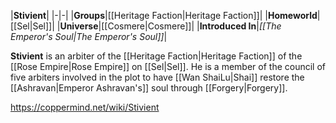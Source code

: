 |**Stivient**|
|-|-|
|**Groups**|[[Heritage Faction\|Heritage Faction]]|
|**Homeworld**|[[Sel\|Sel]]|
|**Universe**|[[Cosmere\|Cosmere]]|
|**Introduced In**|*[[The Emperor's Soul\|The Emperor's Soul]]*|

**Stivient** is an arbiter of the [[Heritage Faction\|Heritage Faction]] of the [[Rose Empire\|Rose Empire]] on [[Sel\|Sel]]. He is a member of the council of five arbiters involved in the plot to have [[Wan ShaiLu\|Shai]] restore the [[Ashravan\|Emperor Ashravan's]] soul through [[Forgery\|Forgery]].



https://coppermind.net/wiki/Stivient